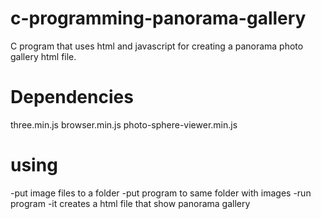 # c-programming-panorama-gallery
C program that uses html and javascript for creating a panorama photo gallery html file.

#  Dependencies

three.min.js
browser.min.js
photo-sphere-viewer.min.js


# using

-put image files to a folder 
-put program to same folder with images
-run program
-it creates a html file that show panorama gallery
